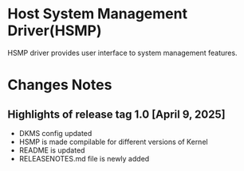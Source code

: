 # Host System Management Driver(HSMP)

HSMP driver provides user interface to system management features.

# Changes Notes

## Highlights of release tag 1.0 [April 9, 2025]
*  DKMS config updated
*  HSMP is made compilable for different versions of Kernel
*  README is updated
*  RELEASENOTES.md file is newly added
